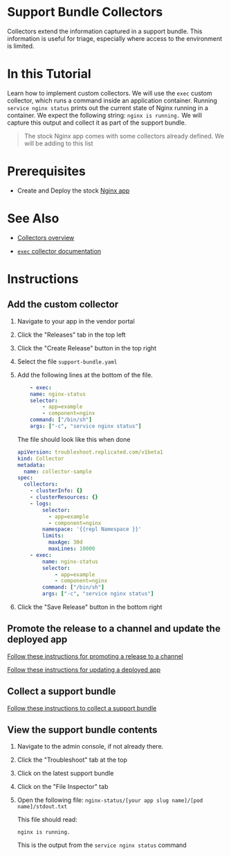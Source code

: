 # Support Bundle Collectors

Collectors extend the information captured in a support bundle. This information is useful for triage, especially where access to the environment is limited.

# In this Tutorial

Learn how to implement custom collectors. We will use the `exec` custom collector, which runs a command inside an application container. Running `service nginx status` prints out the current state of Nginx running in a container. We expect the following string: `nginx is running.` We will capture this output and collect it as part of the support bundle.

> The stock Nginx app comes with some collectors already defined. We will be adding to this list

# Prerequisites

* Create and Deploy the stock [Nginx app](../deploy-basic-app.md)

# See Also

  * [Collectors overview](https://troubleshoot.sh/docs/collect/collectors/)

  * [`exec` collector documentation](https://troubleshoot.sh/docs/collect/exec/)

# Instructions

## Add the custom collector

1. Navigate to your app in the vendor portal

1. Click the "Releases" tab in the top left

1. Click the "Create Release" button in the top right

1. Select the file `support-bundle.yaml`

1. Add the following lines at the bottom of the file.

    ```yaml
        - exec:
        name: nginx-status
        selector:
            - app=example
            - component=nginx
        command: ["/bin/sh"]
        args: ["-c", "service nginx status"]
    ```

    The file should look like this when done

    ```yaml
    apiVersion: troubleshoot.replicated.com/v1beta1
    kind: Collector
    metadata:
      name: collector-sample
    spec:
      collectors:
        - clusterInfo: {}
        - clusterResources: {}
        - logs:
            selector:
              - app=example
              - component=nginx
            namespace: '{{repl Namespace }}'
            limits:
              maxAge: 30d
              maxLines: 10000
        - exec:
            name: nginx-status
            selector:
                - app=example
                - component=nginx
            command: ["/bin/sh"]
            args: ["-c", "service nginx status"]
    ```

1. Click the "Save Release" button in the bottom right

## Promote the release to a channel and update the deployed app

[Follow these instructions for promoting a release to a channel](../deploy-basic-app.md#assign-the-release-to-a-channel)

[Follow these instructions for updating a deployed app](todo)

## Collect a support bundle

[Follow these instructions to collect a support bundle](todo)

## View the support bundle contents

1. Navigate to the admin console, if not already there.

1. Click the "Troubleshoot" tab at the top

1. Click on the latest support bundle

1. Click on the "File Inspector" tab

1. Open the following file: `nginx-status/[your app slug name]/[pod name]/stdout.txt`

    This file should read:

    ```
    nginx is running.
    ```

    This is the output from the `service nginx status` command
